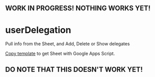 ## WORK IN PROGRESS! NOTHING WORKS YET!

# userDelegation
Pull info from the Sheet, and Add, Delete or Show delegates

[Copy template](https://docs.google.com/spreadsheets/d/NotTheCorrectTemplateFile/copy) to get Sheet with Google Apps Script.

## DO NOTE THAT THIS DOESN'T WORK YET!
